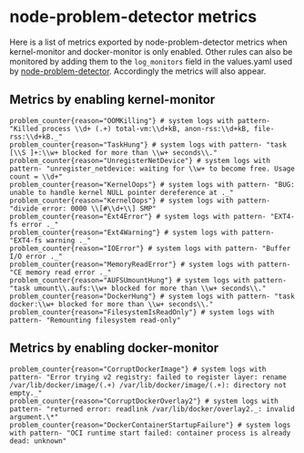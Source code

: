 # node-problem-detector metrics

Here is a list of metrics exported by node-problem-detector metrics when kernel-monitor and docker-monitor is only enabled. Other rules can also be monitored by adding them to the `log_monitors` field in the values.yaml used by [node-problem-detector](https://git.app.uib.no/caleno/helm-charts/-/blob/master/stable/node-problem-detector/values.yaml). Accordingly the metrics will also appear.

## Metrics by enabling kernel-monitor

```
problem_counter{reason="OOMKilling"} # system logs with pattern- "Killed process \\d+ (.+) total-vm:\\d+kB, anon-rss:\\d+kB, file-rss:\\d+kB._"
problem_counter{reason="TaskHung"} # system logs with pattern- "task [\\S ]+:\\w+ blocked for more than \\w+ seconds\\."
problem_counter{reason="UnregisterNetDevice"} # system logs with pattern- "unregister_netdevice: waiting for \\w+ to become free. Usage count = \\d+"
problem_counter{reason="KernelOops"} # system logs with pattern- "BUG: unable to handle kernel NULL pointer dereference at ._"
problem_counter{reason="KernelOops"} # system logs with pattern- "divide error: 0000 \\[#\\d+\\] SMP"
problem_counter{reason="Ext4Error"} # system logs with pattern- "EXT4-fs error ._"
problem_counter{reason="Ext4Warning"} # system logs with pattern- "EXT4-fs warning ._"
problem_counter{reason="IOError"} # system logs with pattern- "Buffer I/O error ._"
problem_counter{reason="MemoryReadError"} # system logs with pattern- "CE memory read error ._"
problem_counter{reason="AUFSUmountHung"} # system logs with pattern- "task umount\\.aufs:\\w+ blocked for more than \\w+ seconds\\."
problem_counter{reason="DockerHung"} # system logs with pattern- "task docker:\\w+ blocked for more than \\w+ seconds\\."
problem_counter{reason="FilesystemIsReadOnly"} # system logs with pattern- "Remounting filesystem read-only"
```

## Metrics by enabling docker-monitor

```
problem_counter{reason="CorruptDockerImage"} # system logs with pattern- "Error trying v2 registry: failed to register layer: rename /var/lib/docker/image/(.+) /var/lib/docker/image/(.+): directory not empty._"
problem_counter{reason="CorruptDockerOverlay2"} # system logs with pattern- "returned error: readlink /var/lib/docker/overlay2._: invalid argument.\*"
problem_counter{reason="DockerContainerStartupFailure"} # system logs with pattern- "OCI runtime start failed: container process is already dead: unknown"
```
